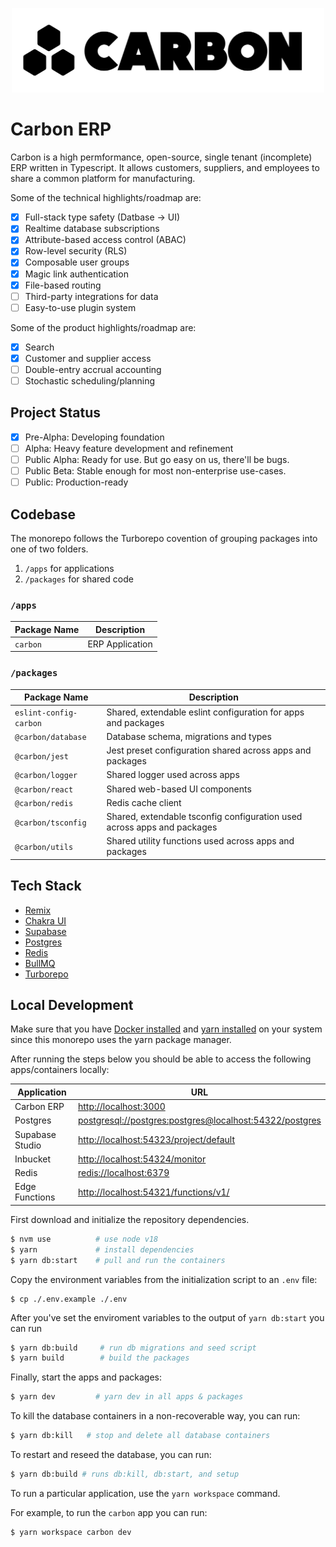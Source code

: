 <p align="center"><a href="https://carbon.us.org" target="_blank"><img src="https://raw.githubusercontent.com/barbinbrad/carbon/main/www/public/logo-full.png" width="500" alt="Carbon Logo"></a></p>

# Carbon ERP

Carbon is a high permformance, open-source, single tenant (incomplete) ERP written in Typescript. It allows customers, suppliers, and employees to share a common platform for manufacturing.

Some of the technical highlights/roadmap are:

- [x] Full-stack type safety (Datbase → UI)
- [x] Realtime database subscriptions
- [x] Attribute-based access control (ABAC)
- [x] Row-level security (RLS)
- [x] Composable user groups
- [x] Magic link authentication
- [x] File-based routing
- [ ] Third-party integrations for data
- [ ] Easy-to-use plugin system

Some of the product highlights/roadmap are:

- [x] Search
- [x] Customer and supplier access
- [ ] Double-entry accrual accounting
- [ ] Stochastic scheduling/planning

## Project Status

- [x] Pre-Alpha: Developing foundation
- [ ] Alpha: Heavy feature development and refinement
- [ ] Public Alpha: Ready for use. But go easy on us, there'll be bugs.
- [ ] Public Beta: Stable enough for most non-enterprise use-cases.
- [ ] Public: Production-ready

## Codebase

The monorepo follows the Turborepo covention of grouping packages into one of two folders.

1. `/apps` for applications
2. `/packages` for shared code

### `/apps`

| Package Name | Description     |
| ------------ | --------------- |
| `carbon`     | ERP Application |

### `/packages`

| Package Name           | Description                                                             |
| ---------------------- | ----------------------------------------------------------------------- |
| `eslint-config-carbon` | Shared, extendable eslint configuration for apps and packages           |
| `@carbon/database`     | Database schema, migrations and types                                   |
| `@carbon/jest`         | Jest preset configuration shared across apps and packages               |
| `@carbon/logger`       | Shared logger used across apps                                          |
| `@carbon/react`        | Shared web-based UI components                                          |
| `@carbon/redis`        | Redis cache client                                                      |
| `@carbon/tsconfig`     | Shared, extendable tsconfig configuration used across apps and packages |
| `@carbon/utils`        | Shared utility functions used across apps and packages                  |

## Tech Stack

- [Remix](https://remix.run)
- [Chakra UI](https://chakra-ui.com/)
- [Supabase](https://supabase.com/)
- [Postgres](https://postgresql.org/)
- [Redis](https://redis.io)
- [BullMQ](https://docs.bullmq.io)
- [Turborepo](https://turbo.build)

## Local Development

Make sure that you have [Docker installed](https://docs.docker.com/desktop/install/mac-install/) and [yarn installed](https://yarnpkg.com/lang/en/docs/install/#debian-stable)
on your system since this monorepo uses the yarn package manager.

After running the steps below you should be able to access the following apps/containers locally:

| Application     | URL                                                                                                                |
| --------------- | ------------------------------------------------------------------------------------------------------------------ |
| Carbon ERP      | [http://localhost:3000](http://localhost:3000)                                                                     |
| Postgres        | [postgresql://postgres:postgres@localhost:54322/postgres](postgresql://postgres:postgres@localhost:54322/postgres) |
| Supabase Studio | [http://localhost:54323/project/default](http://localhost:54323/project/default)                                   |
| Inbucket        | [http://localhost:54324/monitor](http://localhost:54324/monitor)                                                   |
| Redis           | [redis://localhost:6379](redis://localhost:6379)                                                                   |
| Edge Functions  | [http://localhost:54321/functions/v1/<function-name>](http://localhost:54321/functions/v1/<function-name>)         |

First download and initialize the repository dependencies.

```bash
$ nvm use          # use node v18
$ yarn             # install dependencies
$ yarn db:start    # pull and run the containers
```

Copy the environment variables from the initialization script to an `.env` file:

```
$ cp ./.env.example ./.env
```

After you've set the enviroment variables to the output of `yarn db:start` you can run

```bash
$ yarn db:build     # run db migrations and seed script
$ yarn build        # build the packages
```

Finally, start the apps and packages:

```bash
$ yarn dev         # yarn dev in all apps & packages
```

To kill the database containers in a non-recoverable way, you can run:

```bash
$ yarn db:kill   # stop and delete all database containers
```

To restart and reseed the database, you can run:

```bash
$ yarn db:build # runs db:kill, db:start, and setup
```

To run a particular application, use the `yarn workspace` command.

For example, to run the `carbon` app you can run:

```
$ yarn workspace carbon dev
```
